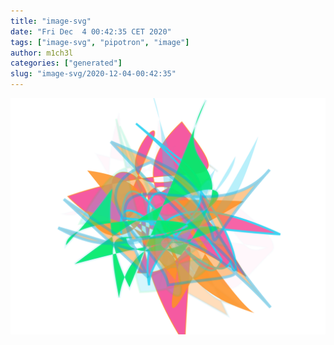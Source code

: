 ```yaml
---
title: "image-svg"
date: "Fri Dec  4 00:42:35 CET 2020"
tags: ["image-svg", "pipotron", "image"]
author: m1ch3l
categories: ["generated"]
slug: "image-svg/2020-12-04-00:42:35"
---
```


![](image.svg)
